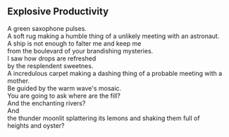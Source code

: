 Explosive Productivity
----------------------
A green saxophone pulses.  
A soft rug making a humble thing of a unlikely meeting with an astronaut.  
A ship is not enough to falter me and keep me  
from the boulevard of your brandishing mysteries.  
I saw how drops are refreshed  
by the resplendent sweetnes.  
A incredulous carpet making a dashing thing of a probable meeting with a mother.  
Be guided by the warm wave's mosaic.  
You are going to ask where are the fill?  
And the enchanting rivers?  
And  
the thunder moonlit splattering its lemons and shaking them full of  
heights and oyster?  
